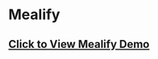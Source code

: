 <h1>Mealify</h1>
<h2>
<a href="https://youssefbahaanasar.github.io/Mealify/" target="_blank">Click to View Mealify Demo</a>  
<h2>

